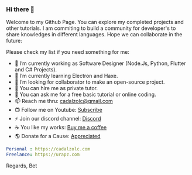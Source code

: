 ### Hi there 👋

Welcome to my Github Page. You can explore my completed projects and other tutorials.
I am commiting to build a community for developer's to share knowledges in different languages.
Hope we can collaborate in the future:

Please check my list if you need something for me:

- 🔭 I’m currently working as Software Designer (Node.Js, Python, Flutter and C# Projects).
- 🌱 I’m currently learning Electron and Haxe.
- 👯 I’m looking for collaborator to make an open-source project.
- 🤔 You can hire me as private tutor.
- 💬 You can ask me for a free basic tutorial or online coding.
- 📫 Reach me thru: cadalzolc@gmail.com
- 📺 Follow me on Youtube: [Subscribe](https://www.youtube.com/channel/UCYvC7DmK6dFdFCXi7_B1Uew)
- ⚡ Join our discord channel: [Discord](https://discord.gg/QnwUz7YQe8)
- ☕️ You like my works: [Buy me a coffee](https://www.buymeacoffee.com/cadalzolc)
- 🌎 Donate for a Cause: [Appreciated](https://www.paypal.com/donate?hosted_button_id=7PRL64NB79C72)

```yaml
Personal : https://cadalzolc.com
Freelance: https://urapz.com
```

Regards,
Bet
